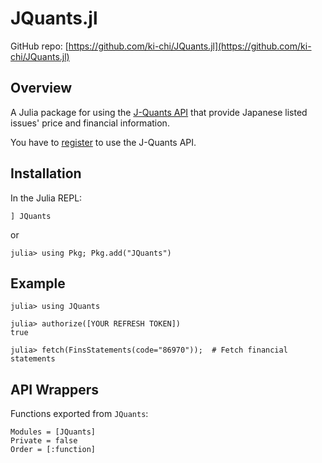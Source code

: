 # JQuants.jl

GitHub repo: [https://github.com/ki-chi/JQuants.jl](https://github.com/ki-chi/JQuants.jl)

## Overview

A Julia package for using the [J-Quants API](https://jpx-jquants.com/?lang=en) that provide Japanese listed issues' price and financial information.

You have to [register](https://jpx-jquants.com/auth/signup/?lang=en) to use the J-Quants API.

## Installation

In the Julia REPL:

```
] JQuants
```

or

```
julia> using Pkg; Pkg.add("JQuants")
```

## Example

```jldoctest
julia> using JQuants

julia> authorize([YOUR REFRESH TOKEN])
true

julia> fetch(FinsStatements(code="86970"));  # Fetch financial statements

```

## API Wrappers

Functions exported from `JQuants`:

```@autodocs
Modules = [JQuants]
Private = false
Order = [:function]
```
